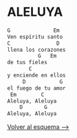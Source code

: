 # ALELUYA

```bash
G              Em
Ven espíritu santo
C               D
llena los corazones
          G   Em
de tus fieles
       C
y enciende en ellos
     D           G
el fuego de tu amor
 Em        C
Aleluya, Aleluya
    D       G
Aleluya, Aleluya

```

[Volver al esquema -->](../index.md)
